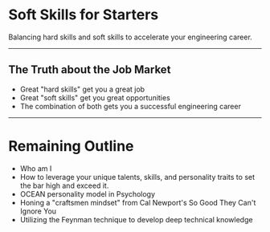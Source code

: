 # Soft Skills for Starters

Balancing hard skills and soft skills to accelerate your engineering career.

---

## The Truth about the Job Market

- Great "hard skills" get you a great job
- Great "soft skills" get you great opportunities
- The combination of both gets you a successful engineering career

---

# Remaining Outline

- Who am I
- How to leverage your unique talents, skills, and personality traits to set the bar high and exceed it.
- OCEAN personality model in Psychology
- Honing a "craftsmen mindset" from Cal Newport's So Good They Can't Ignore You
- Utilizing the Feynman technique to develop deep technical knowledge
